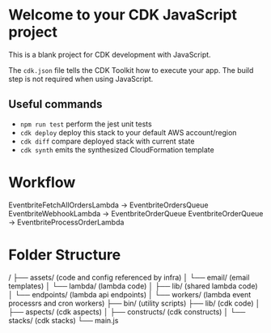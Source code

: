 # Welcome to your CDK JavaScript project

This is a blank project for CDK development with JavaScript.

The `cdk.json` file tells the CDK Toolkit how to execute your app. The build step is not required when using JavaScript.

## Useful commands

* `npm run test`         perform the jest unit tests
* `cdk deploy`           deploy this stack to your default AWS account/region
* `cdk diff`             compare deployed stack with current state
* `cdk synth`            emits the synthesized CloudFormation template



# Workflow

EventbriteFetchAllOrdersLambda -> EventbriteOrdersQueue
EventbriteWebhookLambda -> EventbriteOrderQueue
EventbriteOrderQueue -> EventbriteProcessOrderLambda


# Folder Structure

/
├── assets/                                         (code and config referenced by infra)
│   └── email/                                      (email templates)
│   └── lambda/                                     (lambda code)
│       ├── lib/                                    (shared lambda code)
│       └── endpoints/                              (lambda api endpoints)
│       └── workers/                                (lambda event processrs and cron workers)
├── bin/                                            (utility scripts)
├── lib/                                            (cdk code)
│   ├── aspects/                                    (cdk aspects)
│   ├── constructs/                                 (cdk constructs)
│   └── stacks/                                     (cdk stacks)
└── main.js